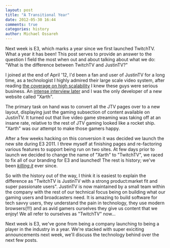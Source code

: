 ```yaml
---
layout: post
title: "A Transitional Year"
date: 2012-05-30 16:44
comments: true
categories: history
author: Michael Ossareh
---
```

Next week is E3, which marks a year since we first launched TwitchTV. What a year it has been!
This post serves to provide an answer to the question I field the most when out and about talking about
what we do: "What is the difference between TwitchTV and JustinTV?"
<!-- more -->
I joined at the end of April '12, I'd been a fan and user of JustinTV for a long time, as a technologist I highly
admired their large scale video system, after reading
[the coverage on high scalability](http://highscalability.com/blog/2010/3/16/justintvs-live-video-broadcasting-architecture.html)
I knew these guys were serious business. An [intense interview later](http://ossareh.posterous.com/interviews-are-tough-code-submissions-are-har)
and I was the only developer of a new website called "Xarth".

The primary task on hand was to convert all the JTV pages over to a new layout, displaying just the gaming subsection of
content available on JustinTV. It turned out that live video game streaming was taking off at an insane rate,
relative to the rest of JTV gaming looked like a rocket ship. "Xarth" was our attempt to make those gamers happy.

After a few weeks hacking on this conversion it was decided we launch the new site during E3 2011. I threw
myself at finishing pages and re-factoring various features to support being run on two sites. At few days prior
to launch we decided to change the name of "Xarth" to "TwitchTV", we raced to fix all of our branding for E3 and launched!
The rest is history; we've been [_killing it_](http://www.google.com/trends/?q=twitch.tv,own3d.tv,machinima.com&ctab=0&geo=all&date=ytd&sort=0)
ever since.

So with the history out of the way, I think it is easiest to explain the difference as "TwitchTV is JustinTV with a
strong product:market fit and super passionate users". JustinTV is now maintained by a small team within the company
with the rest of our technical focus being on building what our gaming users and broadcasters need. It is amazing
to build software for tech savvy users, they understand the pain in technology, they use modern browsers(!!!) and
as avid gamers ourselves they give us content that we enjoy! We all refer to ourselves as "TwitchTV" now...

Next week is E3, we've gone from being a company launching to being a player in the industry in a year. We're stacked
with super exiciting announcements next week, we'll discuss the technology behind over the next few posts.
